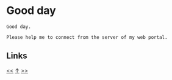 # Good day

    Good day.

    Please help me to connect from the server of my web portal.
## Links

[<<](2022-02-01.md) [↑](../) [>>](2022-02-11.md)
